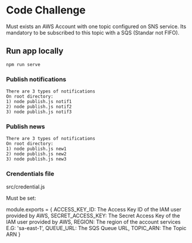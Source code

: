 # Code Challenge

Must exists an AWS Account with one topic configured on SNS service. Its mandatory to be subscribed to this topic with a SQS (Standar not FIFO).

## Run app locally
```
npm run serve
```

### Publish notifications
```
There are 3 types of notifications
On root directory:
1) node publish.js notif1
2) node publish.js notif2
3) node publish.js notif3
```

### Publish news
```
There are 3 types of notifications
On root directory:
1) node publish.js new1
2) node publish.js new2
3) node publish.js new3
```

### Crendentials file
src/credential.js

Must be set:

module.exports = {
    ACCESS_KEY_ID: The Access Key ID of the IAM user provided by AWS,
    SECRET_ACCESS_KEY: The Secret Access Key of the IAM user provided by AWS,
    REGION: The region of the account services E.G: 'sa-east-1',
    QUEUE_URL: The SQS Queue URL,
    TOPIC_ARN: The Topic ARN
} 
